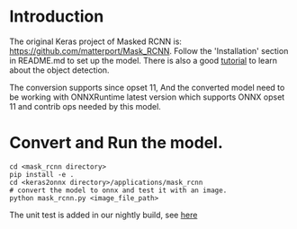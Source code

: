 <!--- SPDX-License-Identifier: Apache-2.0 -->

# Introduction
The original Keras project of Masked RCNN is: <https://github.com/matterport/Mask_RCNN>. Follow the 'Installation' section in README.md to set up the model.
There is also a good [tutorial](https://github.com/matterport/Mask_RCNN#step-by-step-detection) to learn about the object detection.

The conversion supports since opset 11, And the converted model need to be working with ONNXRuntime latest version which supports ONNX opset 11 and contrib ops needed by this model.

# Convert and Run the model.
```
cd <mask_rcnn directory>
pip install -e .
cd <keras2onnx directory>/applications/mask_rcnn
# convert the model to onnx and test it with an image.
python mask_rcnn.py <image_file_path>
```
The unit test is added in our nightly build, see [here](https://github.com/onnx/keras-onnx/blob/master/applications/nightly_build/test_mask_rcnn.py)
